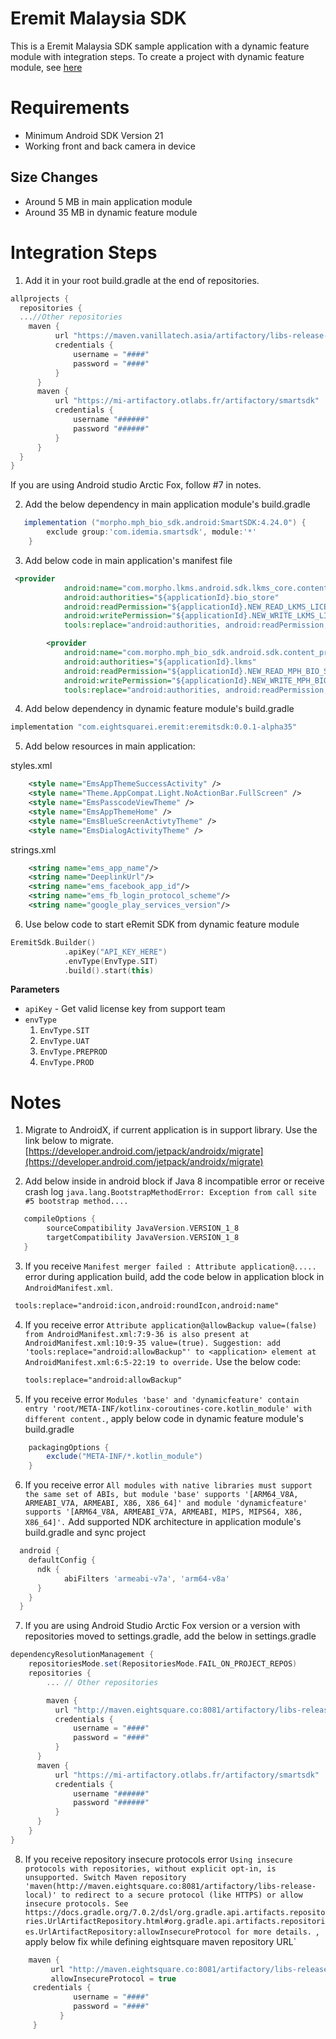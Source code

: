 # Eremit Malaysia SDK
This is a Eremit Malaysia SDK sample application with a dynamic feature module with integration steps. To create a project with dynamic feature module, see [here](https://developer.android.com/guide/playcore/feature-delivery)

Requirements
============

* Minimum Android SDK Version 21
* Working front and back camera in device

Size Changes 
------------
* Around 5 MB in main application module
* Around 35 MB in dynamic feature module

Integration Steps
=================

1. Add it in your root build.gradle at the end of repositories. 
  ```gradle
  allprojects {
    repositories {
	...//Other repositories	
      maven {
            url "https://maven.vanillatech.asia/artifactory/libs-release-local"
            credentials {
                username = "####"
                password = "####"
            }
        }
        maven {
            url "https://mi-artifactory.otlabs.fr/artifactory/smartsdk"
            credentials {
                username "######"
                password "######"
            }
        }
    }
}
```
  If you are using Android studio Arctic Fox, follow #7 in notes.

2. Add the below dependency in main application module's build.gradle
```gradle
   implementation ("morpho.mph_bio_sdk.android:SmartSDK:4.24.0") {
        exclude group:'com.idemia.smartsdk', module:'*'
    }
```

3. Add below code in main application's manifest file
```xml
 <provider
            android:name="com.morpho.lkms.android.sdk.lkms_core.content_provider.LkmsStoreProvider"
            android:authorities="${applicationId}.bio_store"
            android:readPermission="${applicationId}.NEW_READ_LKMS_LICENSE_PROVIDER"
            android:writePermission="${applicationId}.NEW_WRITE_LKMS_LICENSE_PROVIDER"
            tools:replace="android:authorities, android:readPermission, android:writePermission" />

        <provider
            android:name="com.morpho.mph_bio_sdk.android.sdk.content_provider.BioStoreProvider"
            android:authorities="${applicationId}.lkms"
            android:readPermission="${applicationId}.NEW_READ_MPH_BIO_SDK_PROVIDER"
            android:writePermission="${applicationId}.NEW_WRITE_MPH_BIO_SDK_PROVIDER"
            tools:replace="android:authorities, android:readPermission, android:writePermission" />
```

4. Add below dependency in dynamic feature module's build.gradle
```gradle
implementation "com.eightsquarei.eremit:eremitsdk:0.0.1-alpha35"
````

5. Add below resources in main application: 

styles.xml
```xml
    <style name="EmsAppThemeSuccessActivity" />
    <style name="Theme.AppCompat.Light.NoActionBar.FullScreen" />
    <style name="EmsPasscodeViewTheme" />
    <style name="EmsAppThemeHome" />
    <style name="EmsBlueScreenActivtyTheme" />
    <style name="EmsDialogActivityTheme" />
```

strings.xml
```xml
    <string name="ems_app_name"/>
    <string name="DeeplinkUrl"/>
    <string name="ems_facebook_app_id"/>
    <string name="ems_fb_login_protocol_scheme"/>
    <string name="google_play_services_version"/>
```

6. Use below code to start eRemit SDK from dynamic feature module
```kotlin
EremitSdk.Builder()
            .apiKey("API_KEY_HERE")
            .envType(EnvType.SIT)
            .build().start(this)
```
  **Parameters**  
  * `apiKey` - Get valid license key from support team
  * `envType`
    1. `EnvType.SIT`
    2. `EnvType.UAT`
    3. `EnvType.PREPROD`
    4. `EnvType.PROD`
  

  
Notes
=======

1. Migrate to AndroidX, if current application is in support library. 
   Use the link below to migrate.
     [https://developer.android.com/jetpack/androidx/migrate](https://developer.android.com/jetpack/androidx/migrate)

2. Add below inside in android block if Java 8 incompatible error or receive crash log `java.lang.BootstrapMethodError: Exception from call site #5 bootstrap method....`
```gradle
   compileOptions {
        sourceCompatibility JavaVersion.VERSION_1_8
        targetCompatibility JavaVersion.VERSION_1_8
   }
```
3. If you receive `Manifest merger failed : Attribute application@.....` error during application build, add the code below in application block in `AndroidManifest.xml`.
```xml
 tools:replace="android:icon,android:roundIcon,android:name"
```

4. If you receive error `Attribute application@allowBackup value=(false) from AndroidManifest.xml:7:9-36
	is also present at AndroidManifest.xml:10:9-35 value=(true).
	Suggestion: add 'tools:replace="android:allowBackup"' to <application> element at AndroidManifest.xml:6:5-22:19 to override.`
    Use the below code:
    ```xml
    tools:replace="android:allowBackup"
    ```
5. If you receive error `Modules 'base' and 'dynamicfeature' contain entry 'root/META-INF/kotlinx-coroutines-core.kotlin_module' with different content.`, apply below code in dynamic feature module's build.gradle
```gradle
    packagingOptions {
        exclude("META-INF/*.kotlin_module")
    }
```
 
 6. If you receive error `All modules with native libraries must support the same set of ABIs, but module 'base' supports '[ARM64_V8A, ARMEABI_V7A, ARMEABI, X86, X86_64]' and module 'dynamicfeature' supports '[ARM64_V8A, ARMEABI_V7A, ARMEABI, MIPS, MIPS64, X86, X86_64]'.`
 Add supported NDK architecture in application module's build.gradle and sync project
```gradle
  android {
    defaultConfig {
      ndk {
            abiFilters 'armeabi-v7a', 'arm64-v8a'
      }
    }
  }
  ```
7. If you are using Android Studio Arctic Fox version or a version with repositories moved to settings.gradle, add the below in settings.gradle 
```gradle
dependencyResolutionManagement {
    repositoriesMode.set(RepositoriesMode.FAIL_ON_PROJECT_REPOS)
    repositories {
        ... // Other repositories

        maven {
          url "http://maven.eightsquare.co:8081/artifactory/libs-release-local"
          credentials {
              username = "####"
              password = "####"
          }
      }
      maven {
          url "https://mi-artifactory.otlabs.fr/artifactory/smartsdk"
          credentials {
              username "######"
              password "######"
          }
      }
    }
}
```

8. If you receive repository insecure protocols error `Using insecure protocols with repositories, without explicit opt-in, is unsupported. Switch Maven repository 'maven(http://maven.eightsquare.co:8081/artifactory/libs-release-local)' to redirect to a secure protocol (like HTTPS) or allow insecure protocols. See https://docs.gradle.org/7.0.2/dsl/org.gradle.api.artifacts.repositories.UrlArtifactRepository.html#org.gradle.api.artifacts.repositories.UrlArtifactRepository:allowInsecureProtocol for more details. `, apply below fix while defining eightsquare maven repository URL`
```gradle
	maven {
         url "http://maven.eightsquare.co:8081/artifactory/libs-release-local"
         allowInsecureProtocol = true
	 credentials {
              username = "####"
              password = "####"
           }
   	 }

